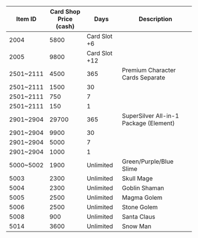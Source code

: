 Item ID | Card Shop Price (cash) | Days | Description
---|---|---|---
2004 | 5800 | Card Slot +6
2005 | 9800 | Card Slot +12
2501~2111 | 4500 | 365 | Premium Character Cards Separate
2501~2111 | 1500 | 30 |
2501~2111 | 750 | 7
2501~2111 | 150 | 1
2901~2904 | 29700 | 365 | SuperSilver All-in-1 Package (Element)
2901~2904 | 9900 | 30
2901~2904 | 5000 | 7
2901~2904 | 1000 | 1
5000~5002 | 1900 | Unlimited | Green/Purple/Blue Slime
5003 | 2300 | Unlimited | Skull Mage
5004 | 2300 | Unlimited | Goblin Shaman
5005 | 2500 | Unlimited | Magma Golem
5006 | 2500 | Unlimited | Stone Golem
5008 | 900 | Unlimited | Santa Claus
5014 | 3600 | Unlimited | Snow Man

